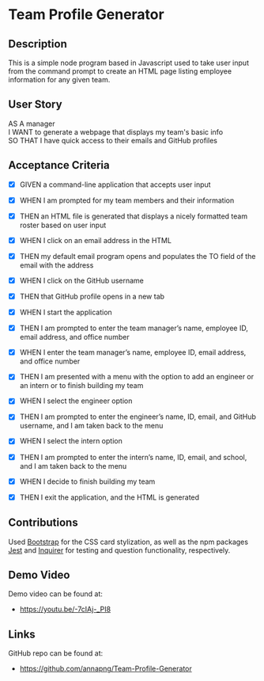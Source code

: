 # Team Profile Generator

## Description
This is a simple node program based in Javascript used to take user input from the command prompt to create an HTML page listing employee information for any given team. 


## User Story 
AS A manager  
I WANT to generate a webpage that displays my team's basic info  
SO THAT I have quick access to their emails and GitHub profiles


## Acceptance Criteria 
- [x] GIVEN a command-line application that accepts user input
- [x] WHEN I am prompted for my team members and their information
- [x] THEN an HTML file is generated that displays a nicely formatted team roster based on user input
- [x] WHEN I click on an email address in the HTML
- [x] THEN my default email program opens and populates the TO field of the email with the address
- [x] WHEN I click on the GitHub username
- [x] THEN that GitHub profile opens in a new tab
- [x] WHEN I start the application
- [x] THEN I am prompted to enter the team manager’s name, employee ID, email address, and office number
- [x] WHEN I enter the team manager’s name, employee ID, email address, and office number
- [x] THEN I am presented with a menu with the option to add an engineer or an intern or to finish building my team
- [x] WHEN I select the engineer option
- [x] THEN I am prompted to enter the engineer’s name, ID, email, and GitHub username, and I am taken back to the menu
- [x] WHEN I select the intern option
- [x] THEN I am prompted to enter the intern’s name, ID, email, and school, and I am taken back to the menu
- [x] WHEN I decide to finish building my team
- [x] THEN I exit the application, and the HTML is generated


## Contributions
Used [Bootstrap](https://getbootstrap.com) for the CSS card stylization, as well as the npm packages [Jest](https://jestjs.io) and [Inquirer](https://www.npmjs.com/package/inquirer) for testing and question functionality, respectively. 


## Demo Video
Demo video can be found at:
* https://youtu.be/-7cIAj-_PI8


## Links
GitHub repo can be found at:
* https://github.com/annapng/Team-Profile-Generator